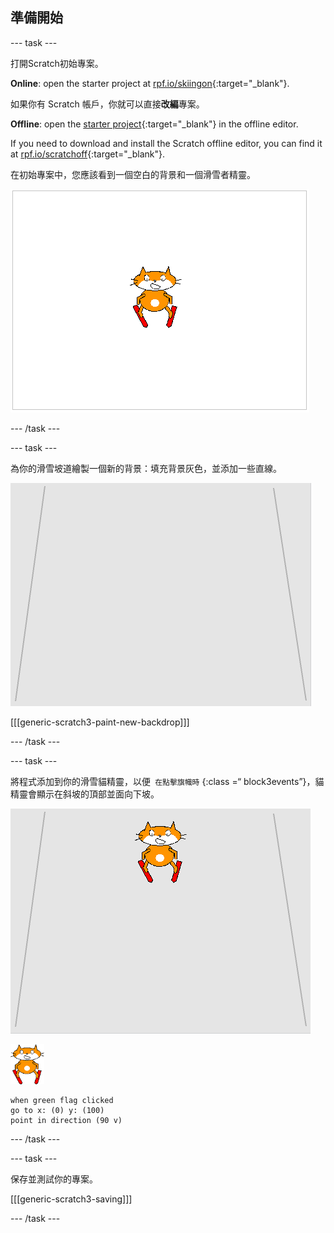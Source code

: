 ## 準備開始

--- task ---

打開Scratch初始專案。

**Online**: open the starter project at [rpf.io/skiingon](https://rpf.io/skiingon){:target="_blank"}.

如果你有 Scratch 帳戶，你就可以直接**改編**專案。

**Offline**: open the [starter project](https://rpf.io/p/en/scratch-cat-goes-skiing-go){:target="_blank"} in the offline editor.

If you need to download and install the Scratch offline editor, you can find it at [rpf.io/scratchoff](https://rpf.io/scratchoff){:target="_blank"}.

在初始專案中，您應該看到一個空白的背景和一個滑雪者精靈。

![初始專案](images/starter_project.png)

--- /task ---

--- task ---

為你的滑雪坡道繪製一個新的背景：填充背景灰色，並添加一些直線。

![滑雪坡背景](images/backdrop.png)

[[[generic-scratch3-paint-new-backdrop]]]

--- /task ---

--- task ---

將程式添加到你的滑雪貓精靈，以便` 在點擊旗幟時` {:class =“ block3events”}，貓精靈會顯示在斜坡的頂部並面向下坡。

![滑雪者在斜坡上](images/skier_on_the_slope.png)

![滑雪貓精靈](images/skier_sprite_small.png)

```blocks3
when green flag clicked
go to x: (0) y: (100)
point in direction (90 v)
```

--- /task ---

--- task ---

保存並測試你的專案。

[[[generic-scratch3-saving]]]

--- /task ---
